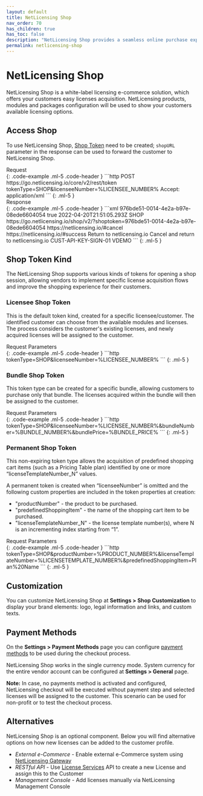 ```yaml
---
layout: default
title: NetLicensing Shop
nav_order: 70
has_children: true
has_toc: false
description: "NetLicensing Shop provides a seamless online purchase experience, aligned with deployed licensing models."
permalink: netlicensing-shop
---
```


NetLicensing Shop
=================

NetLicensing Shop is a white-label licensing e-commerce solution, which offers your customers easy licenses acquisition. NetLicensing products, modules and packages configuration will be used to show your customers available licensing options.

## Access Shop

To use NetLicensing Shop, [Shop Token](token-services#create-token) need to be created; `shopURL` parameter in the response can be used to forward the customer to NetLicensing Shop.

<div>Request</div>
{: .code-example .ml-5 .code-header }
```http
POST https://go.netlicensing.io/core/v2/rest/token
tokenType=SHOP&licenseeNumber=%LICENSEE_NUMBER%
Accept: application/xml
```
{: .ml-5 }

<div>Response</div>
{: .code-example .ml-5 .code-header }
```xml
<?xml version="1.0" encoding="UTF-8" standalone="yes"?>
<ns2:netlicensing xmlns="http://www.w3.org/2000/09/xmldsig#" xmlns:ns2="http://netlicensing.labs64.com/schema/context">
    <ns2:infos/>
    <ns2:items>
        <ns2:item type="Token">
            <ns2:property name="number">976bde51-0014-4e2a-b97e-08ede6604054</ns2:property>
            <ns2:property name="active">true</ns2:property>
            <ns2:property name="expirationTime">2022-04-20T21:51:05.293Z</ns2:property>
            <ns2:property name="tokenType">SHOP</ns2:property>
            <ns2:property name="shopURL">https://go.netlicensing.io/shop/v2/?shoptoken=976bde51-0014-4e2a-b97e-08ede6604054</ns2:property>
            <ns2:property name="cancelURL">https://netlicensing.io/#cancel</ns2:property>
            <ns2:property name="successURL">https://netlicensing.io/#success</ns2:property>
            <ns2:property name="successURLTitle">Return to netlicensing.io</ns2:property>
            <ns2:property name="cancelURLTitle">Cancel and return to netlicensing.io</ns2:property>
            <ns2:property name="licenseeNumber">CUST-API-KEY-SIGN-01</ns2:property>
            <ns2:property name="vendorNumber">VDEMO</ns2:property>
        </ns2:item>
    </ns2:items>
</ns2:netlicensing>
```
{: .ml-5 }

## Shop Token Kind

The NetLicensing Shop supports various kinds of tokens for opening a shop session, allowing vendors to implement specific license acquisition flows and improve the shopping experience for their customers.

### Licensee Shop Token

This is the default token kind, created for a specific licensee/customer. The identified customer can choose from the available modules and licenses. The process considers the customer's existing licenses, and newly acquired licenses will be assigned to the customer.

<div>Request Parameters</div>
{: .code-example .ml-5 .code-header }
```http
tokenType=SHOP&licenseeNumber=%LICENSEE_NUMBER%
```
{: .ml-5 }

### Bundle Shop Token

This token type can be created for a specific bundle, allowing customers to purchase only that bundle. The licenses acquired within the bundle will then be assigned to the customer.

<div>Request Parameters</div>
{: .code-example .ml-5 .code-header }
```http
tokenType=SHOP&licenseeNumber=%LICENSEE_NUMBER%&bundleNumber=%BUNDLE_NUMBER%&bundlePrice=%BUNDLE_PRICE%
```
{: .ml-5 }

### Permanent Shop Token

This non-expiring token type allows the acquisition of predefined shopping cart items (such as a Pricing Table plan) identified by one or more “licenseTemplateNumber_N” values.

A permanent token is created when “licenseeNumber” is omitted and the following custom properties are included in the token properties at creation:

- "productNumber" - the product to be purchased.
- "predefinedShoppingItem" - the name of the shopping cart item to be purchased.
- "licenseTemplateNumber_N" - the license template number(s), where N is an incrementing index starting from “1”.

<div>Request Parameters</div>
{: .code-example .ml-5 .code-header }
```http
tokenType=SHOP&productNumber=%PRODUCT_NUMBER%&licenseTemplateNumber=%LICENSETEMPLATE_NUMBER%&predefinedShoppingItem=Plan%20Name
```
{: .ml-5 }


## Customization

You can customize NetLicensing Shop at **Settings > Shop Customization** to display your brand elements: logo, legal information and links, and custom texts.

## Payment Methods

On the **Settings > Payment Methods** page you can configure [payment methods](payment-service-providers) to be used during the checkout process.

NetLicensing Shop works in the single currency mode. System currency for the entire vendor account can be configured at **Settings > General** page.

**Note:** In case, no payments method is activated and configured, NetLicensing checkout will be executed without payment step and selected licenses will be assigned to the customer. This scenario can be used for non-profit or to test the checkout process.

## Alternatives

NetLicensing Shop is an optional component.
Below you will find alternative options on how new licenses can be added to the customer profile.

- *External e-Commerce* - Enable external e-Commerce system using [NetLicensing Gateway](gateway)
- *RESTful API* - Use [License Services](license-services#create-license) API to create a new License and assign this to the Customer
- *Management Console* - Add licenses manually via NetLicensing Management Console

